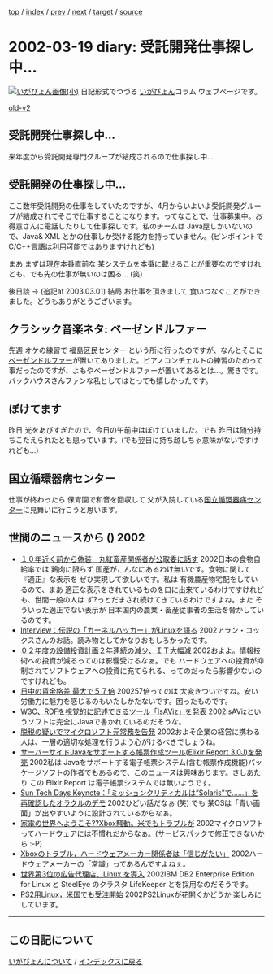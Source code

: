 [top](https://igapyon.github.io/diary/) 
 / [index](https://igapyon.github.io/diary/2002/index.html) 
 / [prev](https://igapyon.github.io/diary/2002/ig020315.html) 
 / [next](https://igapyon.github.io/diary/2002/ig020320.html) 
 / [target](https://igapyon.github.io/diary/2002/ig020319.html) 
 / [source](https://github.com/igapyon/diary/blob/gh-pages/2002/ig020319.html.src.md) 

2002-03-19 diary: 受託開発仕事探し中…
=====================================================================================================
[![いがぴょん画像(小)](https://igapyon.github.io/diary/images/iga200306s.jpg "いがぴょん")](https://igapyon.github.io/diary/memo/memoigapyon.html) 日記形式でつづる [いがぴょん](https://igapyon.github.io/diary/memo/memoigapyon.html)コラム ウェブページです。

[old-v2](ig020319-orig.html)

## 受託開発仕事探し中…

来年度から受託開発専門グループが結成されるので仕事探し中…


## 受託開発の仕事探し中…

ここ数年受託開発の仕事をしていたのですが、4月からいよいよ受託開発グループが結成されてそこで仕事することになります。ってなことで、仕事募集中。お得意さんに電話したりして仕事探しです。私のチームは Java屋しかいないので、Java& XML とかの仕事しか受ける能力を持っていません。(ピンポイントでC/C++言語は利用可能ではありますけれども)

まあ まずは現在本番直前な 某システムを本番に載せることが重要なのですけれども、でも先の仕事が無いのは困る…
(笑)

後日談 → (追記at 2003.03.01) 結局 お仕事を頂きまして 食いつなぐことができました。どうもありがとうございます。

## クラシック音楽ネタ: ベーゼンドルファー

先週 オケの練習で 福島区民センター という所に行ったのですが、なんとそこに [ベーゼンドルファー](http://www.bosendorfer-jp.com/Bosen/)が置いてありました。ピアノコンチェルトの練習のためって事だったのですが、よもやベーゼンドルファーが置いてあるとは…。驚きです。バックハウスさんファンな私としてはとっても嬉しかったです。

## ぼけてます

昨日 光をあびすぎたので、今日の午前中はぼけていました。でも 昨日は随分持ちこたえられたとも思っています。(でも翌日に持ち越しちゃ意味がないですけれども…)

## 国立循環器病センター

仕事が終わったら 保育園で和音を回収して 父が入院している[国立循環器病センター](http://www.ncvc.go.jp/)に見舞いに行こうと思います。

## 世間のニュースから () 2002

* [１０年近く前から偽装　丸紅畜産関係者が公取委に話す](http://www.asahi.com/national/update/0319/005.html)  2002日本の食物自給率では 鶏肉に限らず 国産がこんなにあるわけ無いです。食物に関して 『適正』な表示を ぜひ実現して欲しいです。私は 有機農産物宅配をしているので、まあ 適正な表示をされているものを口に出来ているわけですけれども、世間一般の人は ず?っとだまされ続けてきているわけですよね。また そういった適正でない表示が 日本国内の農業・畜産従事者の生活を脅かしているのです。
* [Interview：伝説の「カーネルハッカー」がLinuxを語る](http://www.zdnet.co.jp/enterprise/0203/11/02031101.html)  2002アラン・コックスさんのお話。読み物としてかなりおもしろかったです。
* [０２年度の設備投資計画２年連続の減少、ＩＴ大幅減](http://www.asahi.com/business/update/0319/002.html)  2002およよ。情報技術への投資が減るってのは影響受けるなぁ。でも ハードウェアへの投資が抑制されてソフトウェアへの投資に充てられる、ってのだったら影響少ないのですけれども。
* [日中の賃金格差 最大で５７倍](http://www.nhk.or.jp/news/2002/03/19/grri84000000ayd7.html)  200257倍ってのは 大変きついですね。安い労働力に魅力を感じるのもいたしかたないです。困ったものです。
* [W3C、RDFを視覚的に記述できるツール「IsAViz」を発表](http://www.watch.impress.co.jp/internet/www/article/2002/0315/rdf.htm)  2002IsAVizというソフトは完全にJavaで書かれているのだそうな。
* [脱税の疑いでマイクロソフト元常務を告発](http://www.asahi.com/tech/asahinews/K2002031500663.html)  2002およそ企業の経営に携わる人は、一層の適切な処理を行うよう心がけるべきでしょうね。
* [サーバーサイドJavaをサポートする帳票作成ツール(Elixir Report 3.0J)を発売](http://www.grapecity.com/japan/support/database/P2_154_10441_News.htm)  2002私は Javaをサポートする電子帳票システム(含む帳票作成機能)パッケージソフトの作者でもあるので、このニュースは興味あります。さしあたり この Elixir Report は電子帳票システムでは無いようです。
* [Sun Tech Days Keynote：「ミッションクリティカルは“Solaris”で……」を再確認したオラクルのデモ](http://www.zdnet.co.jp/enterprise/0203/14/02031402.html)  2002ひどい話だなぁ (笑) でも 某OSは「青い画面」が出やすいように設計されているからなぁ。
* [家電の世界へようこそ??Xbox騒動。米でもトラブルが](http://www.zdnet.co.jp/news/0203/09/b_0308_03.html)  2002マイクロソフトってハードウェアには不慣れだからなぁ。(サービスパックで修正できないから :-P)
* [Xboxのトラブル，ハードウェアメーカー関係者は「信じがたい」](http://www.zdnet.co.jp/news/0203/07/xbox_comment.html)  2002ハードウェアメーカーの「常識」ってあるんですよねぇ。
* [世界第3位の広告代理店、Linux を導入](http://japan.internet.com/linuxtoday/20020308/1.html)  2002IBM DB2 Enterprise Edition for Linux と SteelEye のクラスタ LifeKeeper とを採用なのだそうです。
* [PS2用Linux，米国でも受注開始](http://www.zdnet.co.jp/news/0203/08/b_0307_11.html)  2002PS2Linuxが花開くかどうか 楽しみにしています。

----------------------------------------------------------------------------------------------------

## この日記について
[いがぴょんについて](https://igapyon.github.io/diary/memo/memoigapyon.html) / [インデックスに戻る](https://igapyon.github.io/diary/idxall.html)
